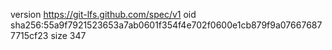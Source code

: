 version https://git-lfs.github.com/spec/v1
oid sha256:55a9f7921523653a7ab0601f354f4e702f0600e1cb879f9a076676877715cf23
size 347

